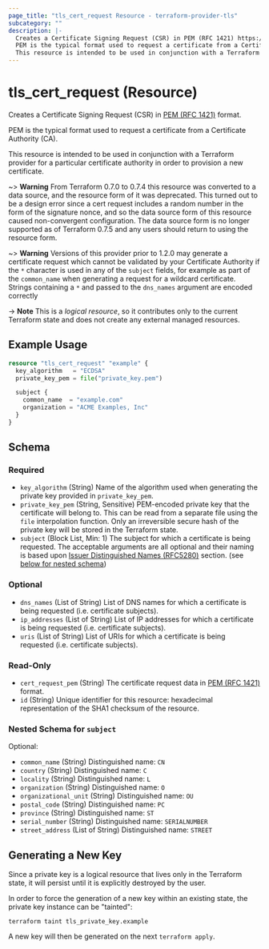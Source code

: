 ```yaml
---
page_title: "tls_cert_request Resource - terraform-provider-tls"
subcategory: ""
description: |-
  Creates a Certificate Signing Request (CSR) in PEM (RFC 1421) https://datatracker.ietf.org/doc/html/rfc1421 format.
  PEM is the typical format used to request a certificate from a Certificate Authority (CA).
  This resource is intended to be used in conjunction with a Terraform provider for a particular certificate authority in order to provision a new certificate.
---
```


# tls_cert_request (Resource)

Creates a Certificate Signing Request (CSR) in [PEM (RFC 1421)](https://datatracker.ietf.org/doc/html/rfc1421) format.

PEM is the typical format used to request a certificate from a Certificate Authority (CA).

This resource is intended to be used in conjunction with a Terraform provider for a particular certificate authority in order to provision a new certificate.

~> **Warning** From Terraform 0.7.0 to 0.7.4 this resource was
converted to a data source, and the resource form of it was deprecated. This
turned out to be a design error since a cert request includes a random number
in the form of the signature nonce, and so the data source form of this
resource caused non-convergent configuration. The data source form is no longer
supported as of Terraform 0.7.5 and any users should return to using the
resource form.

~> **Warning** Versions of this provider prior to 1.2.0 may generate a
certificate request which cannot be validated by your Certificate Authority if
the `*` character is used in any of the `subject` fields, for example as part
of the `common_name` when generating a request for a wildcard certificate.
Strings containing a `*` and passed to the `dns_names` argument are encoded
correctly

-> **Note** This is a *logical resource*, so it contributes only to the current Terraform
state and does not create any external managed resources.


## Example Usage

```terraform
resource "tls_cert_request" "example" {
  key_algorithm   = "ECDSA"
  private_key_pem = file("private_key.pem")

  subject {
    common_name  = "example.com"
    organization = "ACME Examples, Inc"
  }
}
```

<!-- schema generated by tfplugindocs -->
## Schema

### Required

- `key_algorithm` (String) Name of the algorithm used when generating the private key provided in `private_key_pem`.
- `private_key_pem` (String, Sensitive) PEM-encoded private key that the certificate will belong to. This can be read from a separate file using the `file` interpolation function. Only an irreversible secure hash of the private key will be stored in the Terraform state.
- `subject` (Block List, Min: 1) The subject for which a certificate is being requested. The acceptable arguments are all optional and their naming is based upon [Issuer Distinguished Names (RFC5280)](https://tools.ietf.org/html/rfc5280#section-4.1.2.4) section. (see [below for nested schema](#nestedblock--subject))

### Optional

- `dns_names` (List of String) List of DNS names for which a certificate is being requested (i.e. certificate subjects).
- `ip_addresses` (List of String) List of IP addresses for which a certificate is being requested (i.e. certificate subjects).
- `uris` (List of String) List of URIs for which a certificate is being requested (i.e. certificate subjects).

### Read-Only

- `cert_request_pem` (String) The certificate request data in [PEM (RFC 1421)](https://datatracker.ietf.org/doc/html/rfc1421) format.
- `id` (String) Unique identifier for this resource: hexadecimal representation of the SHA1 checksum of the resource.

<a id="nestedblock--subject"></a>
### Nested Schema for `subject`

Optional:

- `common_name` (String) Distinguished name: `CN`
- `country` (String) Distinguished name: `C`
- `locality` (String) Distinguished name: `L`
- `organization` (String) Distinguished name: `O`
- `organizational_unit` (String) Distinguished name: `OU`
- `postal_code` (String) Distinguished name: `PC`
- `province` (String) Distinguished name: `ST`
- `serial_number` (String) Distinguished name: `SERIALNUMBER`
- `street_address` (List of String) Distinguished name: `STREET`

## Generating a New Key

Since a private key is a logical resource that lives only in the Terraform state,
it will persist until it is explicitly destroyed by the user.

In order to force the generation of a new key within an existing state, the
private key instance can be "tainted":

```
terraform taint tls_private_key.example
```

A new key will then be generated on the next ``terraform apply``.
